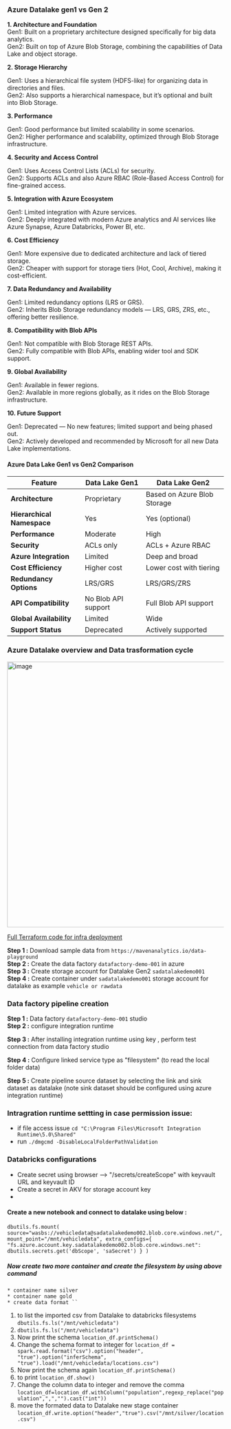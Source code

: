 ### Azure Datalake gen1 vs Gen 2

**1. Architecture and Foundation**  
Gen1: Built on a proprietary architecture designed specifically for big data analytics.  
Gen2: Built on top of Azure Blob Storage, combining the capabilities of Data Lake and object storage.  

**2. Storage Hierarchy**

Gen1: Uses a hierarchical file system (HDFS-like) for organizing data in directories and files.  
Gen2: Also supports a hierarchical namespace, but it’s optional and built into Blob Storage.  

**3. Performance**

Gen1: Good performance but limited scalability in some scenarios.  
Gen2: Higher performance and scalability, optimized through Blob Storage infrastructure.  

**4. Security and Access Control**

Gen1: Uses Access Control Lists (ACLs) for security.  
Gen2: Supports ACLs and also Azure RBAC (Role-Based Access Control) for fine-grained access.  

**5. Integration with Azure Ecosystem**

Gen1: Limited integration with Azure services.  
Gen2: Deeply integrated with modern Azure analytics and AI services like Azure Synapse, Azure Databricks, Power BI, etc.  

**6. Cost Efficiency**

Gen1: More expensive due to dedicated architecture and lack of tiered storage.  
Gen2: Cheaper with support for storage tiers (Hot, Cool, Archive), making it cost-efficient.  

**7. Data Redundancy and Availability**

Gen1: Limited redundancy options (LRS or GRS).  
Gen2: Inherits Blob Storage redundancy models — LRS, GRS, ZRS, etc., offering better resilience.  

**8. Compatibility with Blob APIs**

Gen1: Not compatible with Blob Storage REST APIs.  
Gen2: Fully compatible with Blob APIs, enabling wider tool and SDK support.  

**9. Global Availability**

Gen1: Available in fewer regions.  
Gen2: Available in more regions globally, as it rides on the Blob Storage infrastructure.  

**10. Future Support**

Gen1: Deprecated — No new features; limited support and being phased out.  
Gen2: Actively developed and recommended by Microsoft for all new Data Lake implementations.  

#### Azure Data Lake Gen1 vs Gen2 Comparison

| Feature                | Data Lake Gen1        | Data Lake Gen2              |
|------------------------|-----------------------|-----------------------------|
| **Architecture**       | Proprietary           | Based on Azure Blob Storage |
| **Hierarchical Namespace** | Yes               | Yes (optional)              |
| **Performance**        | Moderate              | High                        |
| **Security**           | ACLs only             | ACLs + Azure RBAC           |
| **Azure Integration**  | Limited               | Deep and broad              |
| **Cost Efficiency**    | Higher cost           | Lower cost with tiering     |
| **Redundancy Options** | LRS/GRS               | LRS/GRS/ZRS                 |
| **API Compatibility**  | No Blob API support   | Full Blob API support       |
| **Global Availability**| Limited               | Wide                        |
| **Support Status**     | Deprecated            | Actively supported          |


### Azure Datalake overview and Data trasformation cycle

<img width="1164" height="616" alt="image" src="https://github.com/user-attachments/assets/bee6fd6f-3290-40a7-9baa-fa67212af3b9" />

[Full Terraform code for infra deployment](https://github.com/devopswork4u/tf_data_transformation)


**Step 1 :** Download sample data from `https://mavenanalytics.io/data-playground`  
**Step 2 :** Create the data factory `datafactory-demo-001` in azure  
**Step 3 :** Create storage account for Datalake Gen2 `sadatalakedemo001`  
**Step 4 :** Create container under `sadatalakedemo001` storage account for datalake as example `vehicle or rawdata`  

### Data factory pipeline creation   

**Step 1 :**  Data factory `datafactory-demo-001`  studio  
**Step 2 :**  configure integration runtime  

**Step 3 :**  After installing integration runtime using key , perform test connection from data factory studio      

**Step 4 :**  Configure linked service type as "filesystem" (to read the local folder data)  

**Step 5 :**  Create pipeline source dataset by selecting the link and sink dataset as datalake (note sink dataset should be configured using azure integration runtime)    



### Intragration runtime settting in case permission issue:  
* if file access issue `cd "C:\Program Files\Microsoft Integration Runtime\5.0\Shared"`  
* run `./dmgcmd -DisableLocalFolderPathValidation`  

### Databricks configurations 
 * Create secret using browser --> "/secrets/createScope" with keyvault URL and keyvault ID
 * Create a secret in AKV for storage account key
 * 
#### Create a new notebook and connect to datalake using below : 
`dbutils.fs.mount(
    source="wasbs://vehicledata@sadatalakedemo002.blob.core.windows.net/",
    mount_point="/mnt/vehicledata",
    extra_configs={
        "fs.azure.account.key.sadatalakedemo002.blob.core.windows.net": dbutils.secrets.get('dbScope', 'saSecret')
    }
)`

##### Now create two more container and create the filesystem by using above command 
    * container name silver
    * container name gold
    * create data format ``

1. to list the imported csv from Datalake to databricks filesystems `dbutils.fs.ls("/mnt/vehicledata")`
2. `dbutils.fs.ls("/mnt/vehicledata")`  
3. Now print the schema `location_df.printSchema()`
4. Change the schema format to integer for `location_df = spark.read.format("csv").option("header", "true").option("inferSchema", "true").load("/mnt/vehicledata/locations.csv")`
5. Now print the schema again `location_df.printSchema()`
6. to print `location_df.show()`
7. Change the column data to integer and remove the comma `location_df=location_df.withColumn("population",regexp_replace("population",",","").cast("int"))`
8. move the formated data to Datalake new stage container `location_df.write.option("header","true").csv("/mnt/silver/location.csv")`  


    
